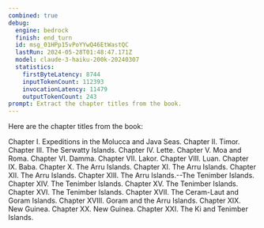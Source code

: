 ```yaml
---
combined: true
debug:
  engine: bedrock
  finish: end_turn
  id: msg_01HPp15vPoYYwQ46EtWastQC
  lastRun: 2024-05-28T01:48:47.171Z
  model: claude-3-haiku-200k-20240307
  statistics:
    firstByteLatency: 8744
    inputTokenCount: 112393
    invocationLatency: 11479
    outputTokenCount: 243
prompt: Extract the chapter titles from the book.
---
```


Here are the chapter titles from the book:

Chapter I. Expeditions in the Molucca and Java Seas.
Chapter II. Timor.
Chapter III. The Serwatty Islands. 
Chapter IV. Lette.
Chapter V. Moa and Roma.
Chapter VI. Damma.
Chapter VII. Lakor.
Chapter VIII. Luan.
Chapter IX. Baba.
Chapter X. The Arru Islands.
Chapter XI. The Arru Islands.
Chapter XII. The Arru Islands.
Chapter XIII. The Arru Islands.--The Tenimber Islands.
Chapter XIV. The Tenimber Islands.
Chapter XV. The Tenimber Islands. 
Chapter XVI. The Tenimber Islands.
Chapter XVII. The Ceram-Laut and Goram Islands.
Chapter XVIII. Goram and the Arru Islands.
Chapter XIX. New Guinea.
Chapter XX. New Guinea.
Chapter XXI. The Ki and Tenimber Islands.
